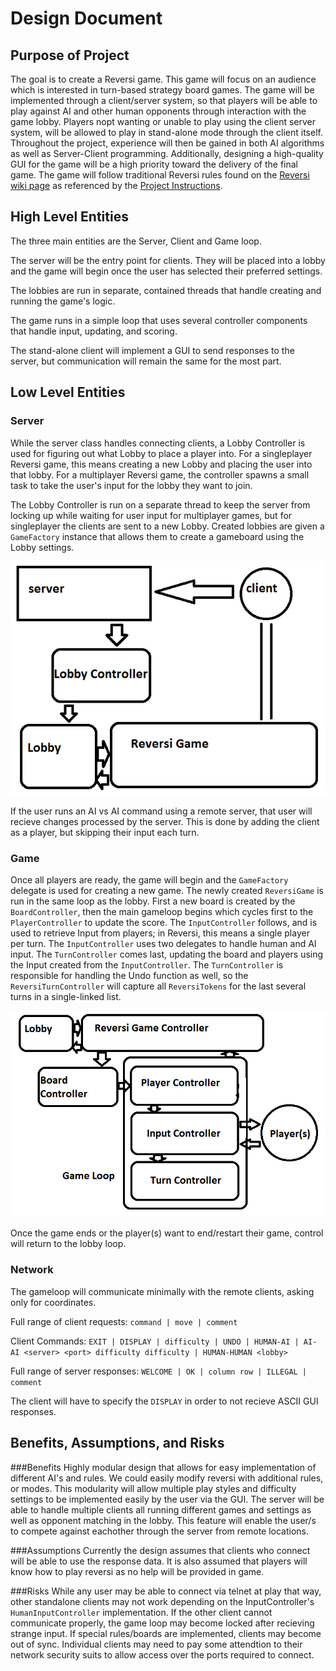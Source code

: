 Design Document
===============

## Purpose of Project

The goal is to create a Reversi game. This game will focus on an audience which is interested in turn-based strategy board games. The game will be implemented through a client/server system, so that players will be able to play against AI and other human opponents through interaction with the game lobby. Players nopt wanting or unable to play using the client server system, will be allowed to play in stand-alone mode through the client itself. Throughout the project, experience will then be gained in both AI algorithms as well as Server-Client programming. Additionally, designing a high-quality GUI for the game will be a high priority toward the delivery of the final game. The game will follow traditional Reversi rules found on the [Reversi wiki page](http://en.wikipedia.org/wiki/Reversi) as referenced by the [Project Instructions](http://courses.cs.tamu.edu/choe/13fall/315/proj2.html).

## High Level Entities

The three main entities are the Server, Client and Game loop. 

The server will be the entry point for clients. They will be placed into a lobby and the game will begin once the user has selected their preferred settings.

The lobbies are run in separate, contained threads that handle creating and running the game's logic.

The game runs in a simple loop that uses several controller components that handle input, updating, and scoring.

The stand-alone client will implement a GUI to send responses to the server, but communication will remain the same for the most part.

## Low Level Entities

### Server
While the server class handles connecting clients, a Lobby Controller is used for figuring out what Lobby to place a player into. 
For a singleplayer Reversi game, this means creating a new Lobby and placing the user into that lobby. For a multiplayer Reversi game, the controller spawns a small task to take the user's input for the lobby they want to join.

The Lobby Controller is run on a separate thread to keep the server from locking up while waiting for user input for multiplayer games, but for singleplayer the clients are sent to a new Lobby. 
Created lobbies are given a `GameFactory` instance that allows them to create a gameboard using the Lobby settings.

![Server Client Design](img/ServerClientDiagram.png)

If the user runs an AI vs AI command using a remote server, that user will recieve changes processed by the server. This is done by adding the client as a player, but skipping their input each turn.

### Game
Once all players are ready, the game will begin and the `GameFactory` delegate is used for creating a new game. The newly created `ReversiGame` is run in the same loop as the lobby.
First a new board is created by the `BoardController`, then the main gameloop begins which cycles first to the `PlayerController` to update the score. 
The `InputController` follows, and is used to retrieve Input from players; in Reversi, this means a single player per turn. The `InputController` uses two delegates to handle human and AI input.
The `TurnController` comes last, updating the board and players using the Input created from the `InputController`. The `TurnController` is responsible for handling the Undo function as well, so the `ReversiTurnController` will capture all `ReversiTokens` for the last several turns in a single-linked list.

![Reversi Logic Design](img/GameLogicDiagram.png)

Once the game ends or the player(s) want to end/restart their game, control will return to the lobby loop. 

### Network
The gameloop will communicate minimally with the remote clients, asking only for coordinates. 

Full range of client requests:
`command | move | comment`

Client Commands:
`EXIT | DISPLAY | difficulty | UNDO | HUMAN-AI | AI-AI <server> <port> difficulty difficulty | HUMAN-HUMAN <lobby>`

Full range of server responses: 
`WELCOME | OK | column row | ILLEGAL | comment`

The client will have to specify the `DISPLAY` in order to not recieve ASCII GUI responses.

## Benefits, Assumptions, and Risks

###Benefits 
Highly modular design that allows for easy implementation of different AI's and rules. We could easily modify reversi with additional rules, or modes. This modularity will allow multiple play styles and difficulty settings to be implemented easily by the user via the GUI. The server will be able to handle multiple clients all running different games and settings as well as opponent matching in the lobby. This feature will enable the user/s to compete against eachother through the server from remote locations.

###Assumptions
Currently the design assumes that clients who connect will be able to use the response data. It is also assumed that players will know how to play reversi as no help will be provided in game.

###Risks
While any user may be able to connect via telnet at play that way, other standalone clients may not work depending on the InputController's `HumanInputController` implementation.
If the other client cannot communicate properly, the game loop may become locked after recieving strange input. If special rules/boards are implemented, clients may become out of sync. Individual clients may need to pay some attendtion to their network security suits to allow access over the ports required to connect.

